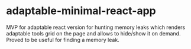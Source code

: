 # adaptable-minimal-react-app
MVP for adaptable react version for hunting memory leaks which renders adaptable tools grid on the page and allows to hide/show it on demand. Proved to be useful for finding a memory leak.
